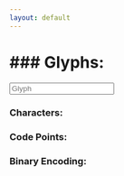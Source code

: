 ```yaml
---
layout: default
---
```



  
 <div class="row">
    <form class="col s12">
      <div class="row">
        <div class="col s3" markdown="1">
          <h1>### Glyphs:</h1>
        </div>
        <div class="input-field col s6" >
          <input placeholder="Glyph" id="glyph" type="text" class="validate">
        </div>
      </div>
  </form>
</div>

### Characters:
### Code Points:
### Binary Encoding:
